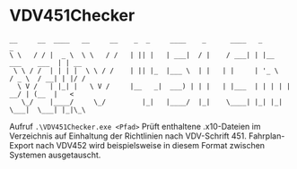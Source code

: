 # VDV451Checker
```
__     __  ____   __     __    _  _     ____    _      ____   _                     _
\ \   / / |  _ \  \ \   / /   | || |   | ___|  / |    / ___| | |__     ___    ___  | | __
 \ \ / /  | | | |  \ \ / /    | || |_  |___ \  | |   | |     | '_ \   / _ \  / __| | |/ /
  \ V /   | |_| |   \ V /     |__   _|  ___) | | |   | |___  | | | | |  __/ | (__  |   <
   \_/    |____/     \_/         |_|   |____/  |_|    \____| |_| |_|  \___|  \___| |_|\_\
```
Aufruf ```.\VDV451Checker.exe <Pfad>```
Prüft enthaltene .x10-Dateien im Verzeichnis auf Einhaltung der Richtlinien nach VDV-Schrift 451.
Fahrplan-Export nach VDV452 wird beispielsweise in diesem Format zwischen Systemen ausgetauscht.


